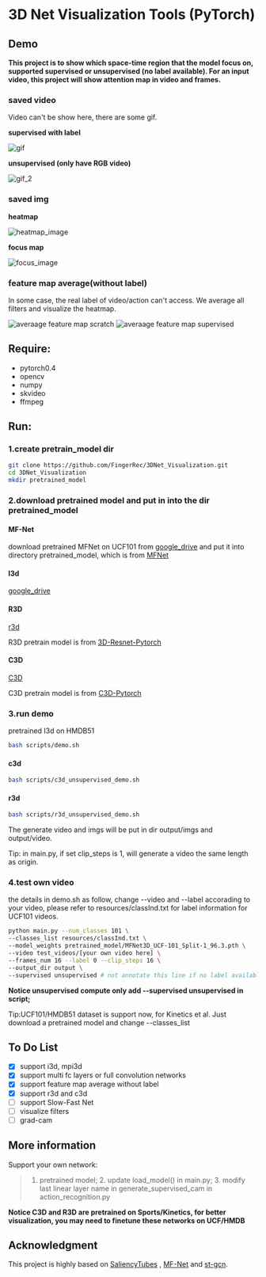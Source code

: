 # 3D Net Visualization Tools (PyTorch)

## Demo

**This project is to show which space-time region that the model focus on, 
supported supervised or unsupervised (no label available). For an input video, 
this project will show attention map in video and frames.**

### saved video

Video can't be show here, there are some gif.

**supervised with label**

![gif](https://github.com/FingerRec/3DNet_Visualization/raw/master/resources/supervised.gif)

**unsupervised (only have RGB video)**

![gif_2](https://github.com/FingerRec/3DNet_Visualization/raw/master/resources/unsupervised.gif)


### saved img

**heatmap**

![heatmap_image](https://github.com/FingerRec/3DNet_Visualization/raw/master/resources/heatmap_1.png)

**focus map**

![focus_image](https://github.com/FingerRec/3DNet_Visualization/raw/master/resources/focusimg_1.png)

### feature map average(without label)
In some case, the real label of video/action can't access. We average all filters
and visualize the heatmap.

![averaage feature map scratch](https://github.com/FingerRec/3DNet_Visualization/raw/master/resources/heatmap_000_sc.png)
![averaage feature map supervised](https://github.com/FingerRec/3DNet_Visualization/raw/master/resources/heatmap_000.png)



## Require:
- pytorch0.4
- opencv
- numpy
- skvideo
- ffmpeg

## Run:
### 1.create pretrain_model dir
```bash
git clone https://github.com/FingerRec/3DNet_Visualization.git
cd 3DNet_Visualization
mkdir pretrained_model
```

### 2.download pretrained model and put in into the dir pretrained_model

#### MF-Net
download pretrained MFNet on UCF101 from [google_drive](https://goo.gl/mML2gv) and put it into directory pretrained_model,
which is from [MFNet](https://github.com/cypw/PyTorch-MFNet)
#### I3d
[google_drive](https://drive.google.com/open?id=1feHEql9XhoV2pwXb5dTs4TFuaqsa1ajX)

#### R3D 

[r3d](https://drive.google.com/file/d/1H52vT1T0sl7iWA7Up8wu1rSMFzgdwGZG/view?usp=sharing)

R3D pretrain model is from [3D-Resnet-Pytorch](https://github.com/kenshohara/3D-ResNets-PyTorch)

#### C3D

[C3D](https://drive.google.com/file/d/19NWziHWh1LgCcHU34geoKwYezAogv9fX/view?usp=sharing)

C3D pretrain model is from [C3D-Pytorch](https://github.com/jfzhang95/pytorch-video-recognition)

### 3.run demo

pretrained I3d on HMDB51
```bash
bash scripts/demo.sh
```
#### c3d
```bash
bash scripts/c3d_unsupervised_demo.sh
```

#### r3d
```bash
bash scripts/r3d_unsupervised_demo.sh
```

The generate video and imgs will be put in dir output/imgs and output/video.

Tip: in main.py, if set clip_steps is 1, will generate a video the same length as origin.

### 4.test own video

the details in demo.sh as follow, change --video and --label accorading to your video, please refer to resources/classInd.txt for label information for UCF101 videos.

```bash
python main.py --num_classes 101 \
--classes_list resources/classInd.txt \
--model_weights pretrained_model/MFNet3D_UCF-101_Split-1_96.3.pth \
--video test_videos/[your own video here] \
--frames_num 16 --label 0 --clip_steps 16 \
--output_dir output \
--supervised unsupervised # not annotate this line if no label available

```

**Notice unsupervised compute only add --supervised unsupervised in script;**


Tip:UCF101/HMDB51 dataset is support now, for Kinetics et al. Just download a pretrained model and change --classes_list

## To Do List
- [X] support i3d, mpi3d
- [X] support multi fc layers or full convolution networks
- [X] support feature map average without label
- [X] support r3d and c3d
- [ ] support Slow-Fast Net
- [ ] visualize filters
- [ ] grad-cam

## More information

Support your own network:

> 1. pretrained model; 2. update load_model() in main.py; 3. modify last linear layer name in generate_supervised_cam in action_recognition.py

**Notice C3D and R3D are pretrained on Sports/Kinetics, for better visualization, you may need to finetune these networks on UCF/HMDB**


## Acknowledgment
This project is highly based on [SaliencyTubes](https://github.com/alexandrosstergiou/Saliency-Tubes-Visual-Explanations-for-Spatio-Temporal-Convolutions) 
, [MF-Net](https://github.com/cypw/PyTorch-MFNet) and [st-gcn](https://github.com/yysijie/st-gcn).